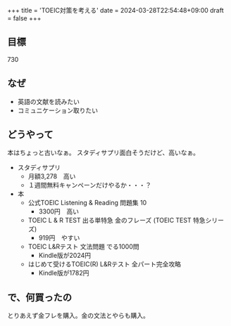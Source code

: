 +++
title = 'TOEIC対策を考える'
date = 2024-03-28T22:54:48+09:00
draft = false
+++

## 目標
730

## なぜ
* 英語の文献を読みたい
* コミュニケーション取りたい


## どうやって
本はちょっと古いなぁ。
スタディサプリ面白そうだけど、高いなぁ。


* スタディサプリ
  * 月額3,278　高い
  * １週間無料キャンペーンだけやるか・・・？
* 本
  * 公式TOEIC Listening & Reading 問題集 10
    * 3300円　高い
  * TOEIC L & R TEST 出る単特急 金のフレーズ (TOEIC TEST 特急シリーズ) 
    * 919円　やすい
  * TOEIC L&Rテスト 文法問題 でる1000問
    * Kindle版が2024円
  * はじめて受けるTOEIC(R) L&Rテスト 全パート完全攻略
    * Kindle版が1782円

## で、何買ったの
とりあえず金フレを購入。金の文法とやらも購入。
